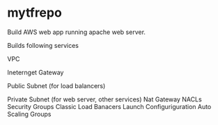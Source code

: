 # mytfrepo
Build AWS web app running apache web server.

Builds following services

VPC

Ineternget Gateway

Public Subnet (for load balancers)

Private Subnet (for web server, other services)
Nat Gateway
NACLs
Security Groups
Classic Load Banacers
Launch Configuriguration 
Auto Scaling Groups
